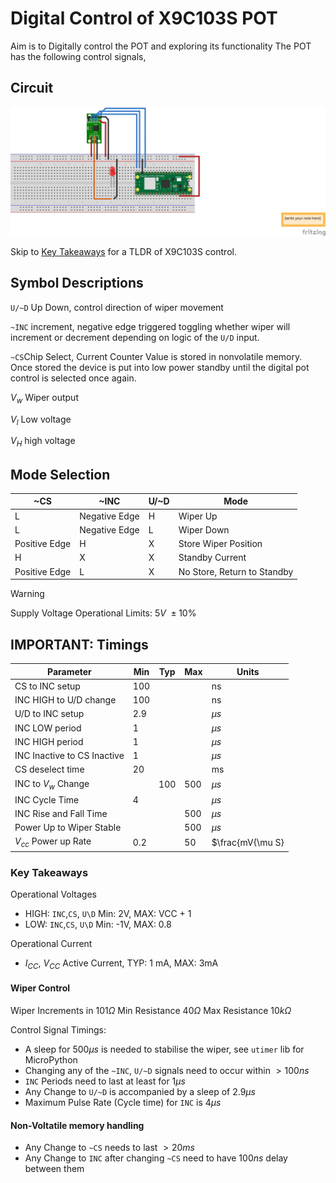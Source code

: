 # Digital Control of X9C103S POT

Aim is to Digitally control the POT and exploring its functionality
The POT has the following control signals,

## Circuit 

![Digital_Pot_Control_bb](./Digital_Pot_Control_bb.svg)

Skip to [Key Takeaways](#key-takeaways) for a TLDR of X9C103S control.

## Symbol Descriptions

`U/~D` Up Down, control direction of wiper movement

`~INC` increment, negative edge triggered toggling whether wiper will increment or decrement depending on logic of the `U/D` input.

`~CS`Chip Select, Current Counter Value is stored in nonvolatile memory. Once stored the device is put into low power standby until the digital pot control is selected once again.

$V_w$ Wiper output

$V_l$ Low voltage

$V_H$ high voltage

## Mode Selection 

| ~CS| ~INC | U/~D | Mode |
| --- | --- | --- | --- |
| L | Negative Edge | H | Wiper Up |
| L | Negative Edge | L | Wiper Down | 
| Positive Edge | H | X | Store Wiper Position | 
| H | X | X | Standby Current | 
| Positive Edge | L | X | No Store, Return to Standby | 

>[!warning]
>
>Supply Voltage Operational Limits:  $5V\ \pm 10$%

## IMPORTANT: Timings


| Parameter                   | Min | Typ | Max | Units             |
|      ---                    | --- | --- | --- |   ---             |
| CS to INC setup             | 100 |     |     | ns                |
| INC HIGH to U/D change      | 100 |     |     | ns                |
| U/D to INC setup            | 2.9 |     |     | $\mu s$           |
| INC LOW period              | 1   |     |     | $\mu s$           | 
| INC HIGH period             | 1   |     |     | $\mu s$           |
| INC Inactive to CS Inactive | 1   |     |     | $\mu s$           |
| CS deselect time            | 20  |     |     | ms                |
| INC to $V_w$ Change         |     | 100 | 500 | $\mu s$           |
| INC Cycle Time              | 4   |     |     | $\mu s$           |
| INC Rise and Fall Time      |     |     | 500 | $\mu s$           |
| Power Up to Wiper Stable    |     |     | 500 | $\mu s$           |
| $V_{cc}$ Power up Rate      | 0.2 |     | 50  | $\frac{mV{\mu S}  |


### Key Takeaways

Operational Voltages
- HIGH: `INC`,`CS`, `U\D` Min: 2V, MAX: VCC + 1
- LOW: `INC`,`CS`, `U\D` Min: -1V, MAX: 0.8

Operational Current
- $I_{CC}$, $V_{CC}$ Active Current, TYP: 1 mA, MAX: 3mA 

#### Wiper Control
Wiper Increments in $101\Omega$
Min Resistance $40\Omega$
Max Resistance $10k\Omega$

Control Signal Timings:
- A sleep for $500 \mu s$ is needed to stabilise the wiper, see ``utimer`` lib for MicroPython
- Changing any of the ``~INC``, ``U/~D`` signals need to occur within $>100ns$ 
- ``INC`` Periods need to last at least for $1 \mu s$
- Any Change to ``U/~D`` is accompanied by a sleep of $2.9 \mu s$
- Maximum Pulse Rate (Cycle time) for ``INC`` is $4 \mu s$



#### Non-Voltatile memory handling

- Any Change to `~CS` needs to last $> 20 ms$ 
- Any Change to ``INC`` after changing `~CS` need to have $100 ns$ delay between them

